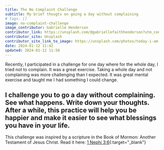 ```yaml
---
title: The No Complaint Challenge
subtitle: My brief thougts on going a day without complaining
# tags: []
image: no-complaint-challenge
image_contributor: Gabrielle Henderson
contributor_link: https://unsplash.com/@gabriellefaithhenderson?utm_content=creditCopyText&utm_medium=referral&utm_source=unsplash
contributor_site: Unsplash
contributor_site_link_to_image: https://unsplash.com/photos/today-i-am-grateful-book-M4lve6jR26E?utm_content=creditCopyText&utm_medium=referral&utm_source=unsplash
date: 2024-01-12 11:42
updated: 2024-01-12 11:58
---
```


Recently, I participated in a challenge for one day where for the whole day, I tried not to complain.
It was a great exercise. Taking a whole day and not complaining was more challenging than I expected. It was great mental exercise and taught me I had something I could change.

I challenge you to go a day without complaining. See what happens. Write down your thoughts. After a while, this practice will help you be happier and make it easier to see what blessings you have in your life.
---
This challenge was inspired by a scripture in the Book of Mormon: Another Testament of Jesus Christ. Read it here:
[1 Nephi 3:6](https://www.churchofjesuschrist.org/study/scriptures/bofm/1-ne/3?id=p6&lang=eng#p6){:target="_blank"}